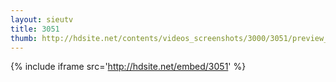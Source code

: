 ```yaml
---
layout: sieutv
title: 3051
thumb: http://hdsite.net/contents/videos_screenshots/3000/3051/preview_360p.mp4.jpg
---
```

{% include iframe src='http://hdsite.net/embed/3051' %}
 
